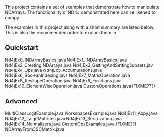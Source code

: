 This project contains a set of examples that demonstrate how to manipulate NDArrays. The functionality of ND4J demonstrated here can be likened to numpy. 

The examples in this project along with a short summary are listed below. This is also the recommended order to explore them in.


## Quickstart
Nd4jEx0_INDArrayBasics.java
Nd4jEx1_INDArrayBasics.java
Nd4jEx2_CreatingINDArrays.java
Nd4jEx3_GettingAndSettingSubsets.jav
Nd4jEx4_Ops.java 
Nd4jEx5_Accumulations.java
Nd4jEx6_BooleanIndexing.java
Nd4jEx7_MatrixOperation.java 
Nd4jEx8_ReshapeOperation.java
Nd4jEx9_Functions.java  
Nd4jEx10_ElementWiseOperation.java
CustomOperations.java (FIXME???)


## Advanced
MultiClassLogitExample.java
WorkspacesExample.java
Nd4jEx11_Axpy.java
Nd4jEx12_LargeMatrices.java
Nd4jEx13_Serialization.java
Nd4jEx14_Normalizers.java
CustomOpsExamples.java (FIXME??)
NDArrayFromCSCMatrix.java


